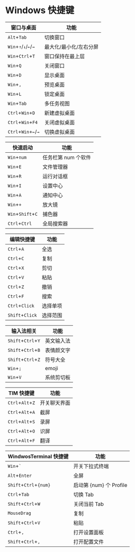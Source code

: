 # Windows 快捷键

| 窗口与桌面            | 功能                   |
| --------------------- | ---------------------- |
| `Alt`+`Tab`           | 切换窗口               |
| `Win`+`↑`/`↓`/`←`/`→` | 最大化/最小化/左右分屏 |
| `Win`+`Ctrl`+`T`      | 窗口保持在最上层       |
| `Win`+`Q`             | 关闭窗口               |
| `Win`+`D`             | 显示桌面               |
| `Win`+`,`             | 预览桌面               |
| `Win`+`L`             | 锁定桌面               |
| `Win`+`Tab`           | 多任务视图             |
| `Ctrl`+`Win`+`D`      | 新建虚拟桌面           |
| `Ctrl`+`Win`+`F4`     | 关闭虚拟桌面           |
| `Ctrl`+`Win`+`←`/`→`  | 切换虚拟桌面           |

| 快速启动          | 功能                |
| ----------------- | ------------------- |
| `Win`+`num`       | 任务栏第 num 个软件 |
| `Win`+`E`         | 文件管理器          |
| `Win`+`R`         | 运行对话框          |
| `Win`+`I`         | 设置中心            |
| `Win`+`A`         | 通知中心            |
| `Win`+`+`         | 放大镜              |
| `Win`+`Shift`+`C` | 捕色器              |
| `Ctrl`+`Ctrl`     | 全局搜索器          |

| 编辑快捷键      | 功能     |
| --------------- | -------- |
| `Ctrl`+`A`      | 全选     |
| `Ctrl`+`C`      | 复制     |
| `Ctrl`+`X`      | 剪切     |
| `Ctrl`+`V`      | 粘贴     |
| `Ctrl`+`Z`      | 撤销     |
| `Ctrl`+`F`      | 搜索     |
| `Ctrl`+`Click`  | 选择单项 |
| `Shift`+`Click` | 选择范围 |

| 输入法相关         | 功能       |
| ------------------ | ---------- |
| `Shift`+`Ctrl`+`Y` | 英文输入法 |
| `Shift`+`Ctrl`+`B` | 表情颜文字 |
| `Shift`+`Ctrl`+`Z` | 符号大全   |
| `Win`+`;`          | emoji      |
| `Win`+`V`          | 系统剪切板 |

| TIM 快捷键       | 功能         |
| ---------------- | ------------ |
| `Ctrl`+`Alt`+`Z` | 开关聊天界面 |
| `Ctrl`+`Alt`+`A` | 截屏         |
| `Ctrl`+`Alt`+`S` | 录屏         |
| `Ctrl`+`Alt`+`O` | 识屏         |
| `Ctrl`+`Alt`+`F` | 翻译         |

| WindwosTerminal 快捷键 | 功能                    |
| ---------------------- | ----------------------- |
| `Win`+`` ` ``          | 开关下拉式终端          |
| `Alt`+`Enter`          | 全屏                    |
| `Shift`+`Ctrl`+`{num}` | 启动第 {num} 个 Profile |
| `Ctrl`+`Tab`           | 切换 Tab                |
| `Shift`+`Ctrl`+`W`     | 关闭当前 Tab            |
| `MouseDrag`            | 复制                    |
| `Shift`+`Ctrl`+`V`     | 粘贴                    |
| `Ctrl`+`,`             | 打开设置面板            |
| `Shift`+`Ctrl`+`,`     | 打开配置文件            |
